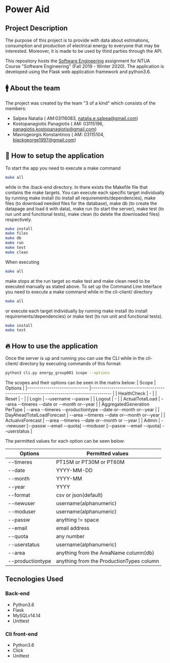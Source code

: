 # Power Aid 

## Project Description
The purpose of this project is to provide with data about estimations, consumption and production of electrical energy to everyone that may be interested. Moreover, it is made to be used by third parties through the API. 

This repository hosts the [Software Engineering](https://courses.softlab.ntua.gr/softeng/2019b) assignment for NTUA Course "Software Engineering" (Fall 2019 - Winter 2020).
The application is developed using the Flask web application framework and python3.6.

## :mens: About the team
The project was created by the team "3 of a kind" which consists of the members:
* Salpea Natalia ( AM:03116083, natalia.e.salpea@gmail.com)
* Kostopanagiotis Panagiotis ( AM: 03115196, panagiotis.kostopanagiotis@gmail.com)
* Mavrogeorgis Konstantinos ( AM: 03115104, blackgeorge1997@gmail.com)

## :wrench: How to setup the application
To start the app you need to execute a make command 
```bash
make all
```
while in the /back-end directory. In there exists the Makefile file that contains the make targets. You can execute each specific target individually by running make install (to install all requirements/dependencies), make files (to download needed files for the database), make db (to create the datapage and load it with data), make run
(to start the server), make test (to run unit and functional tests), make clean (to delete the downloaded files) respectively.
```bash
make install
make files
make db
make run
make test
make clean
```
When executing 
```bash
make all
``` 
make stops at the run target so make test and make clean need to be executed manually as stated above.
To set up the Command Line Interface you need to execute a make command while in the cli-client/ directory
```bash
make all
```
or execute each target individually by running make install (to install requirements/dependencies) or make test (to run unit and functional tests).
```bash
make install
make test
```
## :fire: How to use the application
Once the server is up and running you can use the CLI while in the cli-client/ directory by executing commands of this format:
```bash
python3 cli.py energy_group001 scope --options
```
The scopes and their options can be seen in the matrix below:
| Scope                        	| Options                                                                                	|
|------------------------------	|----------------------------------------------------------------------------------------	|
| HealthCheck                  	|            -                                                                           	|
| Reset                        	|            -                                                                           	|
| Login                        	| --username --passw                                                                     	|
| Logout                       	|            -                                                                           	|
| ActualTotalLoad              	| --area --timeres --date or --month or--year                                            	|
| AggregatedGeneration PerType 	| --area --timeres --productiontype --date or--month or--year                            	|
|  DayAheadTotalLoadForecast  	| --area --timeres --date or--month or--year                                              |
| ActualvsForecast             	| --area --timeres --date or--month or --year                                             |
| Admin                        	|  --newuser [--passw --email --quota] --moduser [--passw --email --quota] --userstatus  	|

The permitted values for each option can be seen below:

| Options          	| Permitted values                       	|
|------------------	|----------------------------------------	|
| --timeres        	| PT15M or PT30M or PT60M                	|
| --date           	| YYYY-MM-DD                             	|
| --month          	| YYYY-MM                                	|
| --year           	| YYYY                                   	|
| --format         	| csv or json(default)                   	|
| --newuser        	| username(alphanumeric)                 	|
| --moduser        	| username(alphanumeric)                 	|
| --passw          	| anything != space                    	  |
| --email          	| email address                          	|
| --quota          	| any number                             	|
| --userstatus     	| username(alphanumeric)                 	|
| --area           	| anything from the AreaName column(db)  	|
| --productiontype 	| anything from the ProductionTypes column|
## Tecnologies Used
### Back-end
* Python3.6
* Flask
* MySQLv14.14
* Unittest

### Cli front-end
* Python3.6
* Click
* Unittest
